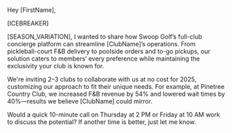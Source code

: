 Hey [FirstName],

[ICEBREAKER]

[SEASON_VARIATION], I wanted to share how Swoop Golf’s full-club concierge platform can streamline [ClubName]’s operations. From pickleball-court F&B delivery to poolside orders and to-go pickups, our solution caters to members’ every preference while maintaining the exclusivity your club is known for.

We're inviting 2–3 clubs to collaborate with us at no cost for 2025, customizing our approach to fit their unique needs. For example, at Pinetree Country Club, we increased F&B revenue by 54% and lowered wait times by 40%—results we believe [ClubName] could mirror.

Would a quick 10-minute call on Thursday at 2 PM or Friday at 10 AM work to discuss the potential? If another time is better, just let me know.